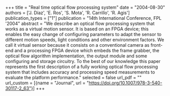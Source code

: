 +++
title = "Real time optical flow processing system"
date = "2004-08-30"
authors = ['J. Díaz', 'E. Ros', 'S. Mota', 'R. Carrillo', 'R. Agis']
publication_types = ["1"]
publication = "14th International Conference, FPL '2004"
abstract = "We describe an optical flow processing system that works as a virtual motion sensor. It is based on an FPGA device; this enables the easy change of configuring parameters to adapt the sensor to different motion speeds, light conditions and other environment factors. We call it virtual sensor because it consists on a conventional camera as front-end and a processing FPGA device which embeds the frame grabber, the optical flow algorithm implementation, the output module and some configuring and storage circuitry. To the best of our knowledge this paper represents the first description of a fully working optical flow processing system that includes accuracy and processing speed measurements to evaluate the platform performance."
selected = false
url_pdf = ""
url_custom = [{name = "Journal", url = "https://doi.org/10.1007/978-3-540-30117-2_63"}]
+++

